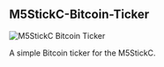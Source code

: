 ## M5StickC-Bitcoin-Ticker

![M5StickC Bitcoin Ticker](/m5sc_ticker.jpg)

A simple Bitcoin ticker for the M5StickC.
